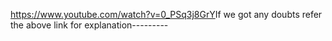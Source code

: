 https://www.youtube.com/watch?v=0_PSq3j8GrY
​
If we got any doubts refer the above link for explanation---------